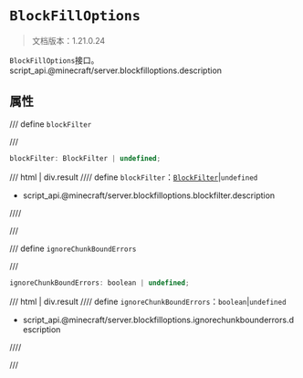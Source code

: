 # `BlockFillOptions`

> 文档版本：1.21.0.24

`BlockFillOptions`接口。script_api.@minecraft/server.blockfilloptions.description

## 属性

/// define
`blockFilter`


///

```js
blockFilter: BlockFilter | undefined;
```

/// html | div.result
//// define
`blockFilter`：[`BlockFilter`](./blockfilter.md)|`undefined`

- script_api.@minecraft/server.blockfilloptions.blockfilter.description


////

///


/// define
`ignoreChunkBoundErrors`


///

```js
ignoreChunkBoundErrors: boolean | undefined;
```

/// html | div.result
//// define
`ignoreChunkBoundErrors`：`boolean`|`undefined`

- script_api.@minecraft/server.blockfilloptions.ignorechunkbounderrors.description


////

///

